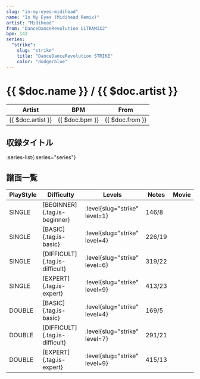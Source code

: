 ```yaml
---
slug: "in-my-eyes-midihead"
name: "In My Eyes (Midihead Remix)"
artist: "Midihead"
from: "DanceDanceRevolution ULTRAMIX2"
bpm: 142
series:
  "strike":
    slug: "strike"
    title: "DanceDanceRevolution STRIKE"
    color: "dodgerblue"
---
```


# {{ $doc.name }} / {{ $doc.artist }}

|Artist|BPM|From|
|------|---|----|
|{{ $doc.artist }}|{{ $doc.bpm }}|{{ $doc.from }}|

## 収録タイトル

:series-list{:series="series"}

## 譜面一覧

|PlayStyle|Difficulty|Levels|Notes|Movie|
|---------|----------|------|-----|-----|
|SINGLE|[BEGINNER]{.tag.is-beginner}|:level{slug="strike" level=1}|146/8||
|SINGLE|[BASIC]{.tag.is-basic}|:level{slug="strike" level=4}|226/19||
|SINGLE|[DIFFICULT]{.tag.is-difficult}|:level{slug="strike" level=6}|319/22||
|SINGLE|[EXPERT]{.tag.is-expert}|:level{slug="strike" level=9}|413/23||
|DOUBLE|[BASIC]{.tag.is-basic}|:level{slug="strike" level=4}|169/5||
|DOUBLE|[DIFFICULT]{.tag.is-difficult}|:level{slug="strike" level=7}|291/21||
|DOUBLE|[EXPERT]{.tag.is-expert}|:level{slug="strike" level=9}|415/13||
